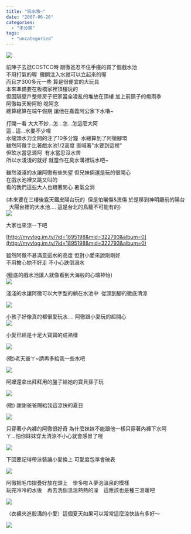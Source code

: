 ```yaml
---
title: "玩水嚕~"
date: "2007-06-20"
categories: 
  - "未分類"
tags: 
  - "uncategoried"
---
```


![](images/572754383_d9559345ec.jpg)

前陣子去逛COSTCO時 跟徹爸忍不住手癢的買了個戲水池  
不用打氣的喔  攤開注入水就可以立起來的喔  
而且才300多元一些 算是很便宜的大玩具  
本來準備要在板橋家裡頂樓玩的  
但因隔壁戶整修房子把家當全凌亂的堆放在頂樓 加上前鎮子的梅雨季  
阿徹每天盼阿盼 唸阿念  
總算總算在端午假期 讓他在嘉義阿公家下水嚕~  
  
打開一看 大大不妙...怎...怎...怎這麼大阿  
這...這...水要不少哩  
水龍頭水力全開的注了10多分鐘  水總算到了阿徹腳環  
雖然阿徹手比著戲水池1/2高度 直喊著"水要到這裡"  
但飲水當思源阿  有水當思沒水苦    
所以水淺淺的就好 就當作在臭水溝裡玩水吧~  
  
雖然淺淺的水讓阿徹有些失望 但兄妹倆還是玩的很開心  
在戲水池裡又跳又叫的   
看的我們這些大人也跟著開心 暑氣全消  
  
(本來要在三樓後露天鐵皮陽台玩的  但是怕曬傷&燙傷 於是移到神明廳前的陽台  
  大陽台裡的大水池.... 這是台北的鳥籠不可能有的)  
![](images/572754383_d9559345ec.jpg)  
  
大家也來涼一下吧  
  
[http://myvlog.im.tv/?id=1895198&mid=322793&album=0](http://myvlog.im.tv/?id=1895198&mid=322793&album=0)  

雖然阿徹不甚滿意這水的高度 但對小愛來說剛剛好  
不用擔心她不好走 不小心跌倒溺水    
  
(籃底的戲水池讓人就像看到大海般的心曠神怡)  
![](images/572761871_dab45f3ad1.jpg)  
  
淺淺的水讓阿徹可以大字型的躺在水池中  從頭到腳的徹底清涼  
  
![](images/572761699_e1792e5c9c.jpg)  
  
小孩子好像真的都很愛玩水.... 阿徹跟小愛玩的超開心   
![](images/572290184_c83fb3a811.jpg)  
  
小愛已經是十足大寶寶的成熟樣  
  
![](images/572288496_5a5219c232.jpg)  
  
(徹)老天爺ㄚ~請再多給我一些水吧  
  
![](images/572759883_2168f92d8e.jpg)  
  
阿嬤還拿出拜拜用的盤子給她的寶貝孫子玩  
  
![](images/572758919_b29163b7ec.jpg)  
  
(徹) 謝謝爸爸賜給我這涼快的夏日  
  
![](images/572758649_c5d344b9a7.jpg)  
  
只穿著小內褲的阿徹很好奇 為什麼妹妹不能跟他一樣只穿著內褲下水阿  
ㄚ...怕你妹妹穿太清涼不小心就會感冒了哩  
  
![](images/572757893_8015397562.jpg)  
  
下回要記得帶泳裝讓小愛換上 可愛度包準會破表  
  
![](images/572755671_6a53e4dd2f.jpg)  
  
阿徹把毛巾摺疊好放在頭上　學多啦Ａ夢泡溫泉的模樣  
玩完冷冷的水後　再去洗個溫溫熱熱的澡　這應該也是種三溫暖吧  
  
![](images/572283650_46a5622a81.jpg)  
  
（衣褲夾進股溝的小愛）這個夏天如果可以常常這麼涼快該有多好～  
  
![](images/572754631_ea5f98f268.jpg)
